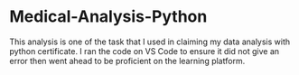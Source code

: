 # Medical-Analysis-Python
This analysis is one of the task that I used in claiming my data analysis with python certificate. I ran the code on VS Code to ensure it did not give an error then went ahead to be proficient on the learning platform.
